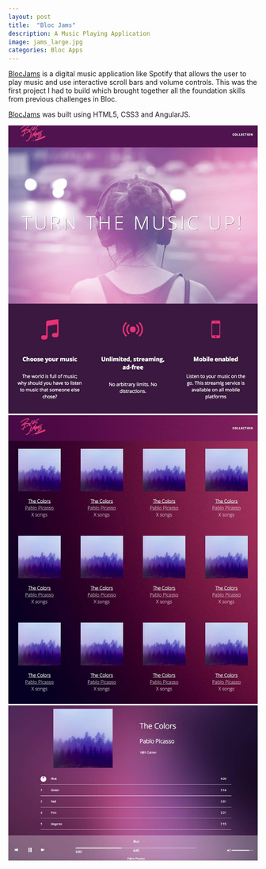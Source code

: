 ```yaml
---
layout: post
title:  "Bloc Jams"
description: A Music Playing Application
image: jams_large.jpg
categories: Bloc Apps
---
```


<a href="http://blocjams-dan.herokuapp.com/">BlocJams</a> is a digital music application like Spotify that allows the user to play music and use interactive scroll bars and volume controls. This was the first project I had to build which brought together all the foundation skills from previous challenges in Bloc.

<a href="http://blocjams-dan.herokuapp.com/">BlocJams</a> was built using HTML5, CSS3 and AngularJS.

<div class="preview">
<img src="../img/bloc-jams-1.jpg">
<img src="../img/bloc-jams-2.jpg">
<img src="../img/bloc-jams-3.jpg">
</div>

